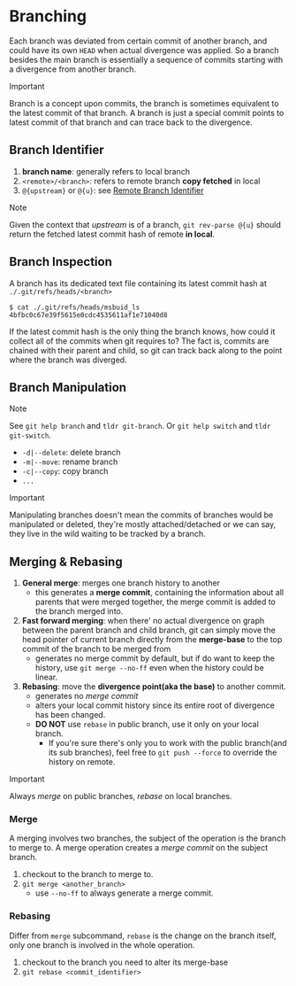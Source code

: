 # Branching

Each branch was deviated from certain commit of another branch, and could have its own `HEAD` when actual divergence was applied.
So a branch besides the main branch is essentially a sequence of commits starting with a divergence from another branch.

> [!IMPORTANT]
> Branch is a concept upon commits, the branch is sometimes equivalent to the latest commit of that branch.
> A branch is just a special commit points to latest commit of that branch and can trace back to the divergence.

## Branch Identifier

1. **branch name**: generally refers to local branch
2. `<remote>/<branch>`: refers to remote branch **copy fetched** in local
3. `@{upstream}` or `@{u}`: see [Remote Branch Identifier](5.Synchronization.md#remote-branch-identifier)

> [!NOTE]
> Given the context that *upstream* is of a branch, `git rev-parse @{u}` should return the fetched latest commit hash of remote **in local**.

## Branch Inspection

A branch has its dedicated text file containing its latest commit hash at `./.git/refs/heads/<branch>`

```console
$ cat ./.git/refs/heads/msbuid_ls
4bfbc0c67e39f5615e0cdc4535611af1e71040d8
```

If the latest commit hash is the only thing the branch knows, how could it collect all of the commits when git requires to?
The fact is, commits are chained with their parent and child, so git can track back along to the point where the branch was diverged.

## Branch Manipulation

> [!NOTE]
> See `git help branch` and `tldr git-branch`.
> Or `git help switch` and `tldr git-switch`.

- `-d|--delete`: delete branch
- `-m|--move`: rename branch
- `-c|--copy`: copy branch
- `...`

> [!IMPORTANT]
> Manipulating branches doesn't mean the commits of branches would be manipulated or deleted, they're mostly attached/detached or we can say, they live in the wild waiting to be tracked by a branch.

## Merging & Rebasing

1. **General merge**: merges one branch history to another
    - this generates a **merge commit**, containing the information about all parents that were merged together, the merge commit is added to the branch merged into.
2. **Fast forward merging**: when there' no actual divergence on graph between the parent branch and child branch, git can simply move the head pointer of current branch directly from the **merge-base** to the top commit of the branch to be merged from 
    - generates no merge commit by default, but if do want to keep the history, use `git merge --no-ff` even when the history could be linear.
3. **Rebasing**: move the **divergence point(aka the base)** to another commit.
    - generates no *merge commit*
    - alters your local commit history since its entire root of divergence has been changed.
    - **DO NOT** use `rebase` in public branch, use it only on your local branch.
        - If you're sure there's only you to work with the public branch(and its sub branches), feel free to `git push --force` to override the history on remote.

> [!IMPORTANT]
> Always *merge* on public branches, *rebase* on local branches.

### Merge

A merging involves two branches, the subject of the operation is the branch to merge to.
A merge operation creates a *merge commit* on the subject branch.

1. checkout to the branch to merge to.
2. `git merge <another_branch>`
    - use `--no-ff` to always generate a merge commit.

### Rebasing

Differ from `merge` subcommand, `rebase` is the change on the branch itself, only one branch is involved in the whole operation.

1. checkout to the branch you need to alter its merge-base
2. `git rebase <commit_identifier>`
